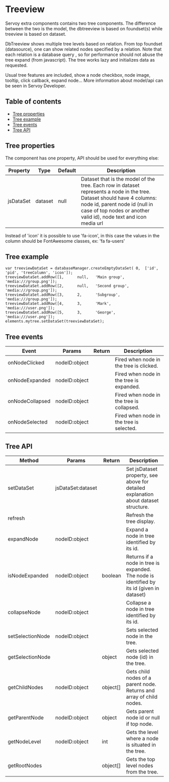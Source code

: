 # Treeview

Servoy extra components contains two tree components. The difference between the two is the model, the dbtreeview is based on foundset(s) while treeview is based on dataset.

DbTreeview shows multiple tree levels based on relation. From top foundset (datasource), one can show related nodes specified by a relation. Note that each relation is a database query , so for performance should not abuse the tree expand (from javascript). The tree works lazy and initializes data as requested.

Usual tree features are included, show a node checkbox, node image, tooltip, click callback, expand node... More information about model/api can be seen in Servoy Developer.

## Table of contents

* [Tree properties](tree.md#tree-properties)
* [Tree example](tree.md#tree-example)
* [Tree events](tree.md#tree-events)
* [Tree API](tree.md#tree-api)

## Tree properties

The component has one property, API should be used for everything else:

| Property  | Type    | Default | Description                                                                                                                                                                                                                    |
| --------- | ------- | ------- | ------------------------------------------------------------------------------------------------------------------------------------------------------------------------------------------------------------------------------ |
| jsDataSet | dataset | null    | Dataset that is the model of the tree. Each row in dataset represents a node in the tree. Dataset should have 4 columns: node id, parent node id (null in case of top nodes or another valid id), node text and icon media url |

Instead of 'icon' it is possible to use 'fa-icon', in this case the values in the column should be FontAwesome classes, ex: 'fa fa-users'

## Tree example

```
var treeviewDataSet = databaseManager.createEmptyDataSet( 0,  ['id', 'pid', 'treeColumn', 'icon']);
treeviewDataSet.addRow([1,		null,	'Main group',	'media:///group.png']);
treeviewDataSet.addRow([2,		null,	'Second group',	'media:///group.png']);
treeviewDataSet.addRow([3,		2,		'Subgroup',		'media:///group.png']);
treeviewDataSet.addRow([4,		3,		'Mark',			'media:///user.png']);
treeviewDataSet.addRow([5,		3,		'George',		'media:///user.png']);
elements.mytree.setDataSet(treeviewDataSet);
```

## Tree events

| Event           | Params        | Return | Description                               |
| --------------- | ------------- | ------ | ----------------------------------------- |
| onNodeClicked   | nodeID:object |        | Fired when node in the tree is clicked.   |
| onNodeExpanded  | nodeID:object |        | Fired when node in the tree is expanded.  |
| onNodeCollapsed | nodeID:object |        | Fired when node in the tree is collapsed. |
| onNodeSelected  | nodeID:object |        | Fired when node in the tree is selected.  |

## Tree API

| Method           | Params            | Return    | Description                                                                                |
| ---------------- | ----------------- | --------- | ------------------------------------------------------------------------------------------ |
| setDataSet       | jsDataSet:dataset |           | Set jsDataset property, see above for detailed explanation about dataset structure.        |
| refresh          |                   |           | Refresh the tree display.                                                                  |
| expandNode       | nodeID:object     |           | Expand a node in tree identified by its id.                                                |
| isNodeExpanded   | nodeID:object     | boolean   | Returns if a node in tree is expanded. The node is identified by its id (given in dataset) |
| collapseNode     | nodeID:object     |           | Collapse a node in tree identified by its id.                                              |
| setSelectionNode | nodeID:object     |           | Sets selected node in the tree.                                                            |
| getSelectionNode |                   | object    | Gets selected node (id) in the tree.                                                       |
| getChildNodes    | nodeID:object     | object\[] | Gets child nodes of a parent node. Returns and array of child nodes.                       |
| getParentNode    | nodeID:object     | object    | Gets parent node id or null if top node.                                                   |
| getNodeLevel     | nodeID:object     | int       | Gets the level where a node is situated in the tree.                                       |
| getRootNodes     |                   | object\[] | Gets the top level nodes from the tree.                                                    |
